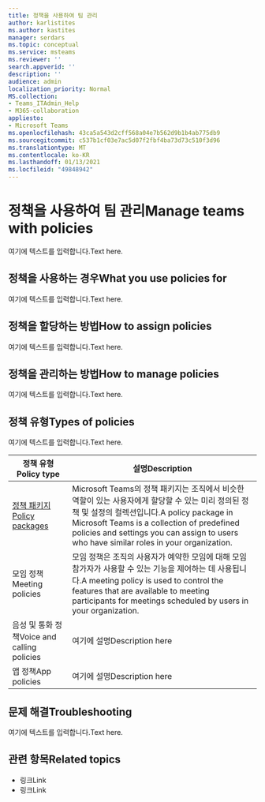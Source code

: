 ```yaml
---
title: 정책을 사용하여 팀 관리
author: karlistites
ms.author: kastites
manager: serdars
ms.topic: conceptual
ms.service: msteams
ms.reviewer: ''
search.appverid: ''
description: ''
audience: admin
localization_priority: Normal
MS.collection:
- Teams_ITAdmin_Help
- M365-collaboration
appliesto:
- Microsoft Teams
ms.openlocfilehash: 43ca5a543d2cff568a04e7b562d9b1b4ab775db9
ms.sourcegitcommit: c537b1cf03e7ac5d07f2fbf4ba73d73c510f3d96
ms.translationtype: MT
ms.contentlocale: ko-KR
ms.lasthandoff: 01/13/2021
ms.locfileid: "49848942"
---
```

# <a name="manage-teams-with-policies"></a><span data-ttu-id="34585-102">정책을 사용하여 팀 관리</span><span class="sxs-lookup"><span data-stu-id="34585-102">Manage teams with policies</span></span>

<span data-ttu-id="34585-103">여기에 텍스트를 입력합니다.</span><span class="sxs-lookup"><span data-stu-id="34585-103">Text here.</span></span>

## <a name="what-you-use-policies-for"></a><span data-ttu-id="34585-104">정책을 사용하는 경우</span><span class="sxs-lookup"><span data-stu-id="34585-104">What you use policies for</span></span>

<span data-ttu-id="34585-105">여기에 텍스트를 입력합니다.</span><span class="sxs-lookup"><span data-stu-id="34585-105">Text here.</span></span>

## <a name="how-to-assign-policies"></a><span data-ttu-id="34585-106">정책을 할당하는 방법</span><span class="sxs-lookup"><span data-stu-id="34585-106">How to assign policies</span></span>

<span data-ttu-id="34585-107">여기에 텍스트를 입력합니다.</span><span class="sxs-lookup"><span data-stu-id="34585-107">Text here.</span></span>

## <a name="how-to-manage-policies"></a><span data-ttu-id="34585-108">정책을 관리하는 방법</span><span class="sxs-lookup"><span data-stu-id="34585-108">How to manage policies</span></span>

<span data-ttu-id="34585-109">여기에 텍스트를 입력합니다.</span><span class="sxs-lookup"><span data-stu-id="34585-109">Text here.</span></span>

## <a name="types-of-policies"></a><span data-ttu-id="34585-110">정책 유형</span><span class="sxs-lookup"><span data-stu-id="34585-110">Types of policies</span></span>

<span data-ttu-id="34585-111">여기에 텍스트를 입력합니다.</span><span class="sxs-lookup"><span data-stu-id="34585-111">Text here.</span></span>

<span data-ttu-id="34585-112">정책 유형</span><span class="sxs-lookup"><span data-stu-id="34585-112">Policy type</span></span> | <span data-ttu-id="34585-113">설명</span><span class="sxs-lookup"><span data-stu-id="34585-113">Description</span></span>
------------|------------
[<span data-ttu-id="34585-114">정책 패키지</span><span class="sxs-lookup"><span data-stu-id="34585-114">Policy packages</span></span>](https://docs.microsoft.com/microsoftteams/manage-policy-packages) | <span data-ttu-id="34585-115">Microsoft Teams의 정책 패키지는 조직에서 비슷한 역할이 있는 사용자에게 할당할 수 있는 미리 정의된 정책 및 설정의 컬렉션입니다.</span><span class="sxs-lookup"><span data-stu-id="34585-115">A policy package in Microsoft Teams is a collection of predefined policies and settings you can assign to users who have similar roles in your organization.</span></span>
<span data-ttu-id="34585-116">모임 정책</span><span class="sxs-lookup"><span data-stu-id="34585-116">Meeting policies</span></span> | <span data-ttu-id="34585-117">모임 정책은 조직의 사용자가 예약한 모임에 대해 모임 참가자가 사용할 수 있는 기능을 제어하는 데 사용됩니다.</span><span class="sxs-lookup"><span data-stu-id="34585-117">A meeting policy is used to control the features that are available to meeting participants for meetings scheduled by users in your organization.</span></span>
<span data-ttu-id="34585-118">음성 및 통화 정책</span><span class="sxs-lookup"><span data-stu-id="34585-118">Voice and calling policies</span></span> | <span data-ttu-id="34585-119">여기에 설명</span><span class="sxs-lookup"><span data-stu-id="34585-119">Description here</span></span>
<span data-ttu-id="34585-120">앱 정책</span><span class="sxs-lookup"><span data-stu-id="34585-120">App policies</span></span> | <span data-ttu-id="34585-121">여기에 설명</span><span class="sxs-lookup"><span data-stu-id="34585-121">Description here</span></span>

## <a name="troubleshooting"></a><span data-ttu-id="34585-122">문제 해결</span><span class="sxs-lookup"><span data-stu-id="34585-122">Troubleshooting</span></span>

<span data-ttu-id="34585-123">여기에 텍스트를 입력합니다.</span><span class="sxs-lookup"><span data-stu-id="34585-123">Text here.</span></span>

## <a name="related-topics"></a><span data-ttu-id="34585-124">관련 항목</span><span class="sxs-lookup"><span data-stu-id="34585-124">Related topics</span></span>

* <span data-ttu-id="34585-125">링크</span><span class="sxs-lookup"><span data-stu-id="34585-125">Link</span></span>
* <span data-ttu-id="34585-126">링크</span><span class="sxs-lookup"><span data-stu-id="34585-126">Link</span></span>
